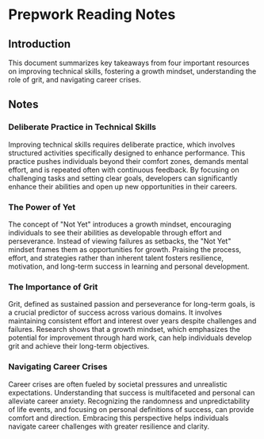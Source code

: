# Prepwork Reading Notes

## Introduction

This document summarizes key takeaways from four important resources on improving technical skills, fostering a growth mindset, understanding the role of grit, and navigating career crises.

## Notes

### Deliberate Practice in Technical Skills

Improving technical skills requires deliberate practice, which involves structured activities specifically designed to enhance performance. This practice pushes individuals beyond their comfort zones, demands mental effort, and is repeated often with continuous feedback. By focusing on challenging tasks and setting clear goals, developers can significantly enhance their abilities and open up new opportunities in their careers.

### The Power of Yet

The concept of "Not Yet" introduces a growth mindset, encouraging individuals to see their abilities as developable through effort and perseverance. Instead of viewing failures as setbacks, the "Not Yet" mindset frames them as opportunities for growth. Praising the process, effort, and strategies rather than inherent talent fosters resilience, motivation, and long-term success in learning and personal development.

### The Importance of Grit

Grit, defined as sustained passion and perseverance for long-term goals, is a crucial predictor of success across various domains. It involves maintaining consistent effort and interest over years despite challenges and failures. Research shows that a growth mindset, which emphasizes the potential for improvement through hard work, can help individuals develop grit and achieve their long-term objectives.

### Navigating Career Crises

Career crises are often fueled by societal pressures and unrealistic expectations. Understanding that success is multifaceted and personal can alleviate career anxiety. Recognizing the randomness and unpredictability of life events, and focusing on personal definitions of success, can provide comfort and direction. Embracing this perspective helps individuals navigate career challenges with greater resilience and clarity.
